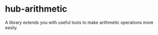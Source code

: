 # hub-arithmetic
A library extends you with useful tools to make arithmetic operations more easily.
